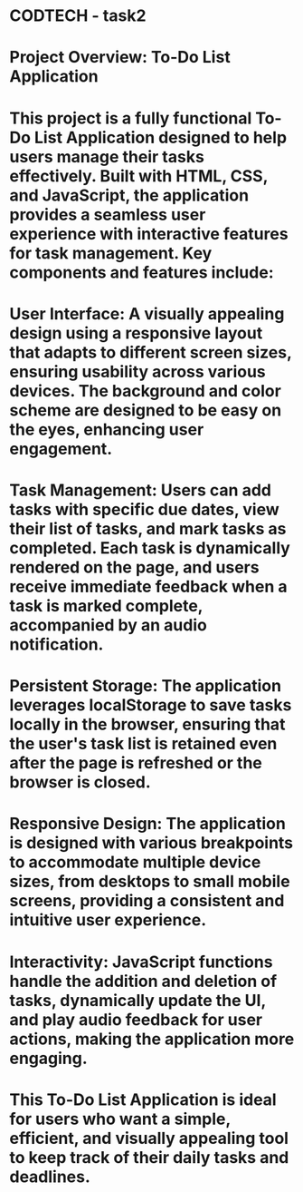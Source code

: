 # CODTECH - task2

# Project Overview: To-Do List Application
# This project is a fully functional To-Do List Application designed to help users manage their tasks effectively. Built with HTML, CSS, and JavaScript, the application provides a seamless user experience with interactive features for task management. Key components and features include:

# User Interface: A visually appealing design using a responsive layout that adapts to different screen sizes, ensuring usability across various devices. The background and color scheme are designed to be easy on the eyes, enhancing user engagement.

# Task Management: Users can add tasks with specific due dates, view their list of tasks, and mark tasks as completed. Each task is dynamically rendered on the page, and users receive immediate feedback when a task is marked complete, accompanied by an audio notification.

# Persistent Storage: The application leverages localStorage to save tasks locally in the browser, ensuring that the user's task list is retained even after the page is refreshed or the browser is closed.

# Responsive Design: The application is designed with various breakpoints to accommodate multiple device sizes, from desktops to small mobile screens, providing a consistent and intuitive user experience.

# Interactivity: JavaScript functions handle the addition and deletion of tasks, dynamically update the UI, and play audio feedback for user actions, making the application more engaging.

# This To-Do List Application is ideal for users who want a simple, efficient, and visually appealing tool to keep track of their daily tasks and deadlines.
